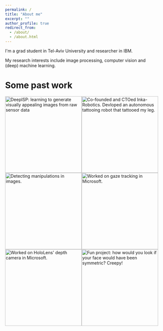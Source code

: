 ```yaml
---
permalink: /
title: "About me"
excerpt: ""
author_profile: true
redirect_from: 
  - /about/
  - /about.html
---
```


I'm a grad student in Tel-Aviv University and researcher in IBM.

My research interests include image processing, computer vision and (deep) machine learning.

Some past work
======


<a href="https://elischwartz.github.io/DeepISP/"> <img src="https://elischwartz.github.io/images/deepisp.jpg" width="250"  title= "DeepISP: learning to generate visually appealing images from raw sensor data"/></a><a href="https://www.youtube.com/watch?v=YW3gYgdSxy4" target="_blank"><img src="https://elischwartz.github.io/images/inka.jpg" width="250"  title= "Co-founded and CTOed Inka-Robotics. Devloped an autonomous tattooing robot that tattooed my leg."/></a><a href="https://elischwartz.github.io/files/photoshop_detection.pdf"><img src="https://elischwartz.github.io/images/photoshop_detection.gif" width="250" title= "Detecting manipulations in images."/></a><img src="https://elischwartz.github.io/images/gaze_tracking.jpg" width="250" title= "Worked on gaze tracking in Microsoft."/><img src="https://elischwartz.github.io/images/hololens.jpg" width="250" title= "Worked on HoloLens' depth camera in Microsoft."/><img src="https://elischwartz.github.io/images/face_symmetry.gif" width="250" title= "Fun project: how would you look if your face would have been symmetric? Creepy!"/>



<!--
<div id="basicExample2" class="justified-gallery">
    <a href="https://elischwartz.github.io/images/deepisp.jpeg">
        <img alt="caption for image 1" src="https://elischwartz.github.io/images/deepisp.jpeg"/>
    </a>
    <a href="https://elischwartz.github.io/images/deepisp.jpeg" title="Just in a dream Place">
        <img alt="caption for image 2" src="https://elischwartz.github.io/images/deepisp.jpeg"/>
    </a>
</div>

<table style="border-spacing: 0;width:100%"  cellspacing="0" cellpadding="0">
  <tr>
    <td> 
      <a href="https://elischwartz.github.io/images/deepisp.jpeg">
        <img alt="caption for image 1" src="https://elischwartz.github.io/images/deepisp.jpeg"/>
    </a>
     <a href="https://elischwartz.github.io/images/deepisp.jpeg">
        <img alt="caption for image 1" src="https://elischwartz.github.io/images/deepisp.jpeg"/>
    </a>
    </td>
    <td> 
      <a href="https://elischwartz.github.io/images/deepisp.jpeg">
        <img alt="caption for image 1" src="https://elischwartz.github.io/images/deepisp.jpeg"/>
    </a> 
      <a href="https://elischwartz.github.io/images/inka.jpeg">
        <img alt="caption for image 1" src="https://elischwartz.github.io/images/inka.jpeg"/>
    </a>
    </td> 
  </tr>
</table>
-->


